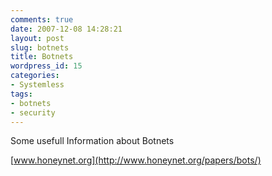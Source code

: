 ```yaml
---
comments: true
date: 2007-12-08 14:28:21
layout: post
slug: botnets
title: Botnets
wordpress_id: 15
categories:
- Systemless
tags:
- botnets
- security
---
```


Some usefull Information about Botnets

[www.honeynet.org](http://www.honeynet.org/papers/bots/)
